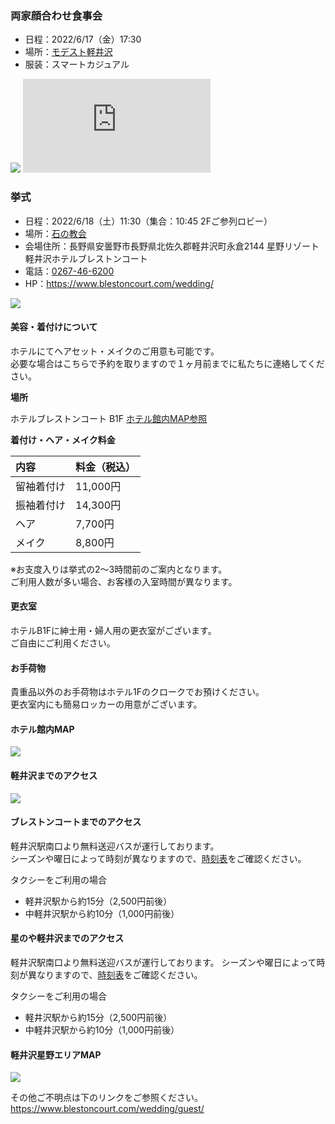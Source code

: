 ### 両家顔合わせ食事会

* 日程：2022/6/17（金）17:30
* 場所：[モデスト軽井沢](http://www.modesto.jp/)
* 服装：スマートカジュアル

<img src="modest.png">

<iframe src="https://www.google.com/maps/embed?pb=!1m14!1m8!1m3!1d12854.34125223825!2d138.590089!3d36.346599!3m2!1i1024!2i768!4f13.1!3m3!1m2!1s0x0%3A0xfd856839cfa9f537!2sMODESTO!5e0!3m2!1sja!2sus!4v1650806124665!5m2!1sja!2sus" style="border:0;" allowfullscreen="" loading="lazy" referrerpolicy="no-referrer-when-downgrade"></iframe>

### 挙式

* 日程：2022/6/18（土）11:30（集合：10:45 2Fご参列ロビー）
* 場所：[石の教会](https://www.stonechurch.jp/)
* 会場住所：長野県安曇野市長野県北佐久郡軽井沢町永倉2144 星野リゾート 軽井沢ホテルブレストンコート
* 電話：[0267-46-6200](tel:0267-46-6200)
* HP：https://www.blestoncourt.com/wedding/


<img src="sanmisa.png">

#### 美容・着付けについて

ホテルにてヘアセット・メイクのご用意も可能です。  
必要な場合はこちらで予約を取りますので１ヶ月前までに私たちに連絡してください。


**場所**

ホテルブレストンコート B1F
[ホテル館内MAP参照](#ホテル館内MAP "ホテル館内MAP")

**着付け・ヘア・メイク料金**

| 内容 | 料金（税込） |
|:-----------|:------------|
|留袖着付け|11,000円|
|振袖着付け|14,300円|
|ヘア |7,700円|
|メイク|8,800円|

※お支度入りは挙式の2～3時間前のご案内となります。  
ご利用人数が多い場合、お客様の入室時間が異なります。

#### 更衣室

ホテルB1Fに紳士用・婦人用の更衣室がございます。  
ご自由にご利用ください。

#### お手荷物
貴重品以外のお手荷物はホテル1Fのクロークでお預けください。  
更衣室内にも簡易ロッカーの用意がございます。

#### ホテル館内MAP

<img src="hotelmap.png">


#### 軽井沢までのアクセス

<img src="bytrain.png">

#### ブレストンコートまでのアクセス
軽井沢駅南口より無料送迎バスが運行しております。  
シーズンや曜日によって時刻が異なりますので、[時刻表](https://www.blestoncourt.com/access/shuttlebus/)をご確認ください。

タクシーをご利用の場合

* 軽井沢駅から約15分（2,500円前後）
* 中軽井沢駅から約10分（1,000円前後）

#### 星のや軽井沢までのアクセス

軽井沢駅南口より無料送迎バスが運行しております。
シーズンや曜日によって時刻が異なりますので、[時刻表](https://hoshinoya.com/_admin/wp-content/uploads/sites/2/2022/02/2022%E5%B9%B43%E6%9C%881%E6%97%A5-9%E6%9C%8816%E6%97%A5%E8%BB%BD%E4%BA%95%E6%B2%A2%E9%A7%85%E3%82%B7%E3%83%A3%E3%83%88%E3%83%AB%E3%83%90%E3%82%B9%E3%83%80%E3%82%A4%E3%83%A4.pdf)をご確認ください。

タクシーをご利用の場合

* 軽井沢駅から約15分（2,500円前後）
* 中軽井沢駅から約10分（1,000円前後）

#### 軽井沢星野エリアMAP

<img src="hosinoarea_map.png">

その他ご不明点は下のリンクをご参照ください。
https://www.blestoncourt.com/wedding/guest/

